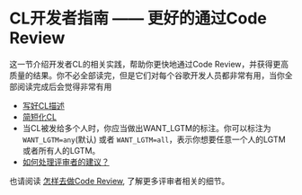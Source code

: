 # CL开发者指南 —— 更好的通过Code Review

这一节介绍开发者CL的相关实践，帮助你更快地通过Code Review，并获得更高质量的结果。你不必全部读完，但是它们对每个谷歌开发人员都非常有用，当你全部阅读完成后会觉得非常有用

-   [写好CL描述](cl-descriptions.md)
-   [简短化CL](small-cls.md) 
-   当CL被发给多个人时，你应当做出WANT_LGTM的标注。你可以标注为`WANT_LGTM=any`(默认) 或者 `WANT_LGTM=all`，表示你想要任意一个人的LGTM或者所有人的LGTM。 
-   [如何处理评审者的建议？](handling-comments.md)

也请阅读 [怎样去做Code Review](../reviewer/), 了解更多评审者相关的细节。


